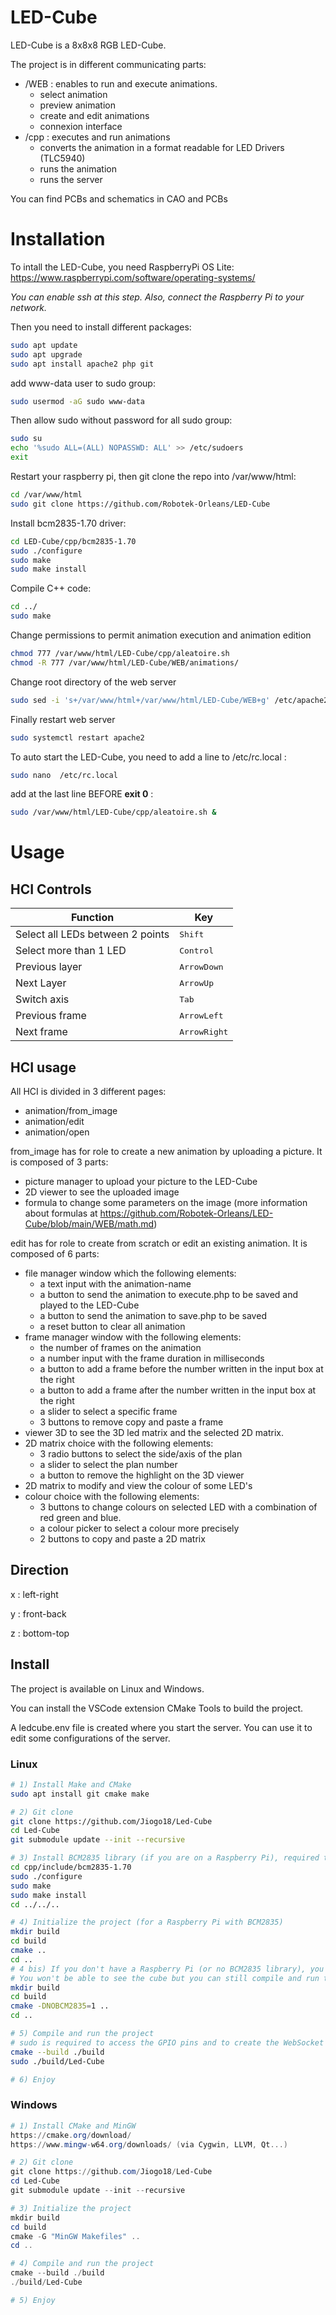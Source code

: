 # LED-Cube
LED-Cube is a 8x8x8 RGB LED-Cube.

The project is in different communicating parts:

- /WEB : enables to run and execute animations. 
    - select animation
    - preview animation
    - create and edit animations
    - connexion interface
- /cpp : executes and run animations
    - converts the animation in a format readable for LED Drivers (TLC5940)
    - runs the animation
    - runs the server

You can find PCBs and schematics in CAO and PCBs

# Installation
To intall the LED-Cube, you need RaspberryPi OS Lite:
https://www.raspberrypi.com/software/operating-systems/

*You can enable ssh at this step.
Also, connect the Raspberry Pi to your network.*

Then you need to install different packages:
```sh
sudo apt update
sudo apt upgrade
sudo apt install apache2 php git
```

add www-data user to sudo group:
```sh
sudo usermod -aG sudo www-data
```

Then allow sudo without password for all sudo group: 
```sh
sudo su
echo '%sudo ALL=(ALL) NOPASSWD: ALL' >> /etc/sudoers
exit
```

Restart your raspberry pi, then git clone the repo into /var/www/html:
```sh
cd /var/www/html
sudo git clone https://github.com/Robotek-Orleans/LED-Cube
```

Install bcm2835-1.70 driver:
```sh
cd LED-Cube/cpp/bcm2835-1.70
sudo ./configure
sudo make
sudo make install
```

Compile C++ code:
```sh
cd ../
sudo make
```

Change permissions to permit animation execution and animation edition

```sh
chmod 777 /var/www/html/LED-Cube/cpp/aleatoire.sh
chmod -R 777 /var/www/html/LED-Cube/WEB/animations/
```

Change root directory of the web server
```sh
sudo sed -i 's+/var/www/html+/var/www/html/LED-Cube/WEB+g' /etc/apache2/sites-enabled/000-default.conf
```
Finally restart web server
```sh
sudo systemctl restart apache2
```

To auto start the LED-Cube, you need to add a line to /etc/rc.local :
```sh
sudo nano  /etc/rc.local
```
add at the last line BEFORE **exit 0** : 
```sh
sudo /var/www/html/LED-Cube/cpp/aleatoire.sh &
```

# Usage

## HCI Controls

| Function                         | Key                   |
| -------------------------------- | --------------------- |
| Select all LEDs between 2 points | <kbd>Shift</kbd>      |
| Select more than 1 LED           | <kbd>Control</kbd>    |
| Previous layer                   | <kbd>ArrowDown</kbd>  |
| Next Layer                       | <kbd>ArrowUp</kbd>    |
| Switch axis                      | <kbd>Tab</kbd>        |
| Previous frame                   | <kbd>ArrowLeft</kbd>  |
| Next frame                       | <kbd>ArrowRight</kbd> |

## HCI usage

All HCI is divided in 3 different pages:
 - animation/from_image
 - animation/edit
 - animation/open

from_image has for role to create a new animation by uploading a picture. It is composed of 3 parts: 
 - picture manager to upload your picture to the LED-Cube
 - 2D viewer to see the uploaded image
 - formula to change some parameters on the image (more information about formulas at https://github.com/Robotek-Orleans/LED-Cube/blob/main/WEB/math.md)

edit has for role to create from scratch or edit an existing animation. It is composed of 6 parts:
 - file manager window which the following elements:
    - a text input with the animation-name
    - a button to send the animation to execute.php to be saved and played to the LED-Cube
    - a button to send the animation to save.php to be saved
    - a reset button to clear all animation
 - frame manager window with the following elements:
    - the number of frames on the animation
    - a number input with the frame duration in milliseconds
    - a button to add a frame before the number written in the input box at the right 
    - a button to add a frame after the number written in the input box at the right
    - a slider to select a specific frame
    - 3 buttons to remove copy and paste a frame
 - viewer 3D to see the 3D led matrix and the selected 2D matrix.
 - 2D matrix choice with the following elements:
    - 3 radio buttons to select the side/axis of the plan
    - a slider to select the plan number
    - a button to remove the  highlight on the 3D viewer
 - 2D matrix to modify and view the colour of some LED's 
 - colour choice with the following elements:
    - 3 buttons to change colours on selected LED with a combination of red green and blue.
    - a colour picker to select a colour more precisely
    - 2 buttons to copy and paste a 2D matrix


## Direction

x : left-right

y : front-back

z : bottom-top

## Install

The project is available on Linux and Windows.

You can install the VSCode extension CMake Tools to build the project.

A ledcube.env file is created where you start the server. You can use it to edit some configurations of the server.

### Linux

```sh
# 1) Install Make and CMake
sudo apt install git cmake make

# 2) Git clone
git clone https://github.com/Jiogo18/Led-Cube
cd Led-Cube
git submodule update --init --recursive

# 3) Install BCM2835 library (if you are on a Raspberry Pi), required to control the LEDs
cd cpp/include/bcm2835-1.70
sudo ./configure
sudo make
sudo make install
cd ../../..

# 4) Initialize the project (for a Raspberry Pi with BCM2835)
mkdir build
cd build
cmake ..
cd ..
# 4 bis) If you don't have a Raspberry Pi (or no BCM2835 library), you can use the following command instead of the previous one
# You won't be able to see the cube but you can still compile and run the server.
mkdir build
cd build
cmake -DNOBCM2835=1 ..
cd ..

# 5) Compile and run the project
# sudo is required to access the GPIO pins and to create the WebSocket
cmake --build ./build
sudo ./build/Led-Cube

# 6) Enjoy
```

### Windows

```powershell
# 1) Install CMake and MinGW
https://cmake.org/download/
https://www.mingw-w64.org/downloads/ (via Cygwin, LLVM, Qt...)

# 2) Git clone
git clone https://github.com/Jiogo18/Led-Cube
cd Led-Cube
git submodule update --init --recursive

# 3) Initialize the project
mkdir build
cd build
cmake -G "MinGW Makefiles" ..
cd ..

# 4) Compile and run the project
cmake --build ./build
./build/Led-Cube

# 5) Enjoy
```
